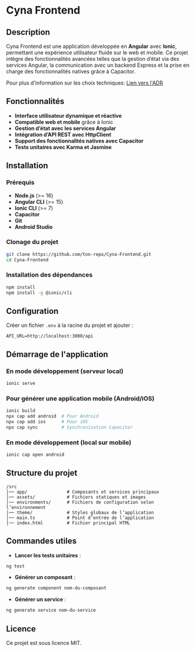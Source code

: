 # Cyna Frontend

## Description
Cyna Frontend est une application développée en **Angular** avec **Ionic**, permettant une expérience utilisateur fluide sur le web et mobile. Ce projet intègre des fonctionnalités avancées telles que la gestion d’état via des services Angular, la communication avec un backend Express et la prise en charge des fonctionnalités natives grâce à Capacitor.

Pour plus d'information sur les choix techniques: [Lien vers l'ADR](https://docs.google.com/document/d/1OJUJT8L6kMOkODMvTOcP804j4Fnr7aTYvJ7xJxkM40U/edit?usp=sharing)

## Fonctionnalités
- **Interface utilisateur dynamique et réactive**
- **Compatible web et mobile** grâce à Ionic
- **Gestion d’état avec les services Angular**
- **Intégration d’API REST avec HttpClient**
- **Support des fonctionnalités natives avec Capacitor**
- **Tests unitaires avec Karma et Jasmine**

## Installation

### Prérequis
- **Node.js** (>= 16)
- **Angular CLI** (>= 15)
- **Ionic CLI** (>= 7)
- **Capacitor**
- **Git**
- **Android Studio**

### Clonage du projet
```bash
git clone https://github.com/ton-repo/Cyna-Frontend.git
cd Cyna-Frontend
```

### Installation des dépendances
```bash
npm install
npm install -g @ionic/cli
```

## Configuration
Créer un fichier `.env` à la racine du projet et ajouter :
```env
API_URL=http://localhost:3000/api
```

## Démarrage de l'application

### En mode développement (serveur local)
```bash
ionic serve
```

### Pour générer une application mobile (Android/iOS)
```bash
ionic build
npx cap add android  # Pour Android
npx cap add ios      # Pour iOS
npx cap sync         # Synchronisation Capacitor
```

### En mode développement (local sur mobile)
```bash
ionic cap open android
```

## Structure du projet
```
/src
│── app/               # Composants et services principaux
│── assets/            # Fichiers statiques et images
│── environments/      # Fichiers de configuration selon l’environnement
│── theme/             # Styles globaux de l’application
│── main.ts            # Point d’entrée de l’application
│── index.html         # Fichier principal HTML
```

## Commandes utiles
- **Lancer les tests unitaires** :
```bash
ng test
```
- **Générer un composant** :
```bash
ng generate component nom-du-composant
```
- **Générer un service** :
```bash
ng generate service nom-du-service
```

## Licence
Ce projet est sous licence MIT.
